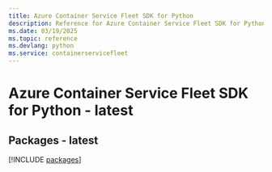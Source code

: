 ```yaml
---
title: Azure Container Service Fleet SDK for Python
description: Reference for Azure Container Service Fleet SDK for Python
ms.date: 03/19/2025
ms.topic: reference
ms.devlang: python
ms.service: containerservicefleet
---
```

# Azure Container Service Fleet SDK for Python - latest
## Packages - latest
[!INCLUDE [packages](container-service-fleet-index.md)]